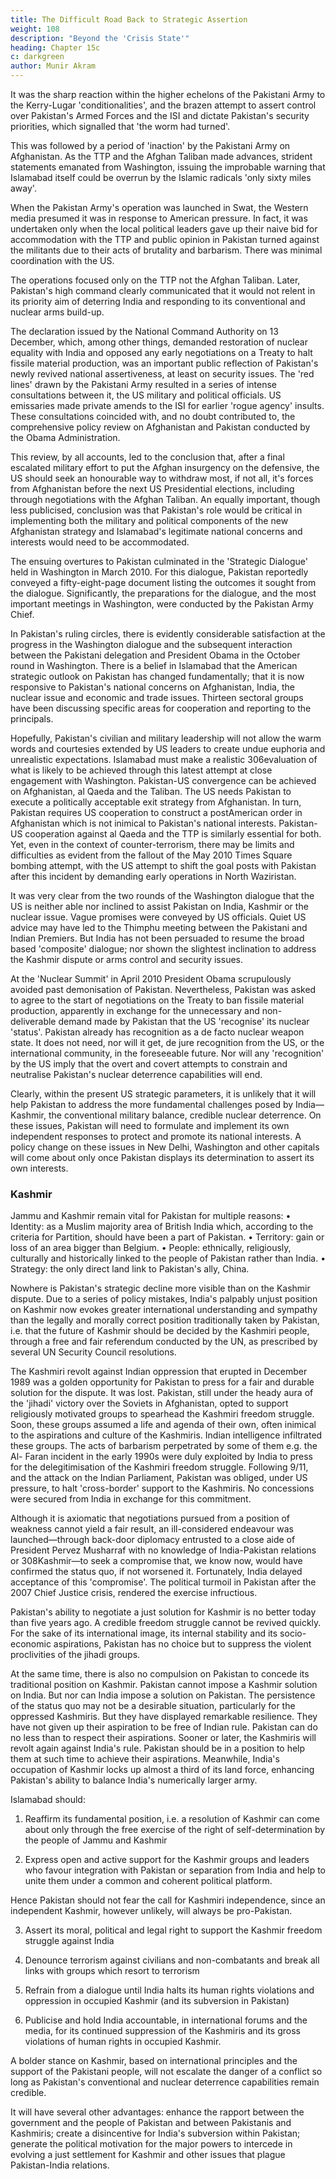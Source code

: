 ```yaml
---
title: The Difficult Road Back to Strategic Assertion
weight: 108
description: "Beyond the 'Crisis State'"
heading: Chapter 15c
c: darkgreen
author: Munir Akram
---
```



It was the sharp reaction within the higher echelons of the Pakistani Army to the Kerry-Lugar 'conditionalities', and the brazen attempt to assert control over Pakistan's Armed Forces and the ISI and dictate Pakistan's security priorities, which signalled that 'the worm had turned'. 

This was followed by a period of 'inaction' by the Pakistani Army on Afghanistan. As the TTP and the Afghan Taliban made advances, strident statements emanated from Washington, issuing the improbable warning that Islamabad itself could be overrun by the Islamic radicals 'only sixty miles away'.

When the Pakistan Army's operation was launched in Swat, the Western media presumed it was in response to American pressure. In fact, it was undertaken only when the local political leaders gave up their naive bid for accommodation with the TTP and public opinion in Pakistan turned
against the militants due to their acts of brutality and barbarism. There was
minimal coordination with the US. 

The operations focused only on the TTP not the Afghan Taliban. Later, Pakistan's high command clearly communicated that it would not relent in its priority aim of deterring India
and responding to its conventional and nuclear arms build-up. 

The declaration issued by the National Command Authority on 13 December, which, among other things, demanded restoration of nuclear equality with India and opposed any early negotiations on a Treaty to halt fissile material production, was an important public reflection of Pakistan's
newly revived national assertiveness, at least on security issues.
The 'red lines' drawn by the Pakistani Army resulted in a series of
intense consultations between it, the US military and political officials. US
emissaries made private amends to the ISI for earlier 'rogue agency' insults.
These consultations coincided with, and no doubt contributed to, the
comprehensive policy review on Afghanistan and Pakistan conducted by
the Obama Administration. 

This review, by all accounts, led to the conclusion that, after a final escalated military effort to put the Afghan insurgency on the defensive, the US should seek an honourable way to
withdraw most, if not all, it's forces from Afghanistan before the next US
Presidential elections, including through negotiations with the Afghan
Taliban. An equally important, though less publicised, conclusion was that
Pakistan's role would be critical in implementing both the military and
political components of the new Afghanistan strategy and Islamabad's
legitimate national concerns and interests would need to be
accommodated.

The ensuing overtures to Pakistan culminated in the 'Strategic
Dialogue' held in Washington in March 2010. For this dialogue, Pakistan
reportedly conveyed a fifty-eight-page document listing the outcomes it
sought from the dialogue. Significantly, the preparations for the dialogue,
and the most important meetings in Washington, were conducted by the
Pakistan Army Chief.

In Pakistan's ruling circles, there is evidently considerable
satisfaction at the progress in the Washington dialogue and the subsequent
interaction between the Pakistani delegation and President Obama in the
October round in Washington. There is a belief in Islamabad that the
American strategic outlook on Pakistan has changed fundamentally; that
it is now responsive to Pakistan's national concerns on Afghanistan, India,
the nuclear issue and economic and trade issues. Thirteen sectoral groups
have been discussing specific areas for cooperation and reporting to the
principals.

Hopefully, Pakistan's civilian and military leadership will not allow
the warm words and courtesies extended by US leaders to create undue
euphoria and unrealistic expectations. Islamabad must make a realistic
306evaluation of what is likely to be achieved through this latest attempt at
close engagement with Washington. Pakistan-US convergence can be
achieved on Afghanistan, al Qaeda and the Taliban. The US needs
Pakistan to execute a politically acceptable exit strategy from Afghanistan.
In turn, Pakistan requires US cooperation to construct a post­American
order in Afghanistan which is not inimical to Pakistan's national interests.
Pakistan-US cooperation against al Qaeda and the TTP is similarly
essential for both. Yet, even in the context of counter-terrorism, there may
be limits and difficulties as evident from the fallout of the May 2010 Times
Square bombing attempt, with the US attempt to shift the goal posts with
Pakistan after this incident by demanding early operations in North
Waziristan.

It was very clear from the two rounds of the Washington dialogue
that the US is neither able nor inclined to assist Pakistan on India, Kashmir
or the nuclear issue. Vague promises were conveyed by US officials.
Quiet US advice may have led to the Thimphu meeting between the
Pakistani and Indian Premiers. But India has not been persuaded to resume
the broad based 'composite' dialogue; nor shown the slightest inclination
to address the Kashmir dispute or arms control and security issues.

At the 'Nuclear Summit' in April 2010 President Obama scrupulously avoided past demonisation of Pakistan. Nevertheless, Pakistan was asked to agree to the start of negotiations on the Treaty to ban fissile material production, apparently in exchange for the unnecessary and non-deliverable demand made by Pakistan that the US 'recognise' its nuclear 'status'. Pakistan already has recognition as a de facto nuclear weapon state. It does not need, nor will it get, de jure recognition from the US, or the international community, in the foreseeable future. Nor will any 'recognition' by the US imply that the overt and covert attempts to constrain and neutralise Pakistan's nuclear deterrence capabilities will end.

Clearly, within the present US strategic parameters, it is unlikely that
it will help Pakistan to address the more fundamental challenges posed by
India—Kashmir, the conventional military balance, credible nuclear
deterrence. On these issues, Pakistan will need to formulate and implement
its own independent responses to protect and promote its national interests.
A policy change on these issues in New Delhi, Washington and other capitals
will come about only once Pakistan displays its determination to assert its own interests.

### Kashmir

Jammu and Kashmir remain vital for Pakistan for multiple reasons:
• Identity: as a Muslim majority area of British India which, according to the criteria for Partition, should have been a part of Pakistan.
• Territory: gain or loss of an area bigger than Belgium.
• People: ethnically, religiously, culturally and historically linked to the people of Pakistan rather than India.
• Strategy: the only direct land link to Pakistan's ally, China.

Nowhere is Pakistan's strategic decline more visible than on the Kashmir dispute. Due to a series of policy mistakes, India's palpably unjust position on Kashmir now evokes greater international understanding and sympathy than the legally and morally correct position traditionally taken by Pakistan, i.e. that the future of Kashmir should be decided by the Kashmiri people, through a free and fair referendum conducted by the UN, as prescribed by several UN Security Council resolutions.

The Kashmiri revolt against Indian oppression that erupted in December 1989 was a golden opportunity for Pakistan to press for a fair and durable solution for the dispute. It was lost. Pakistan, still under the heady aura of the 'jihadi' victory over the Soviets in Afghanistan, opted to support religiously motivated groups to spearhead the Kashmiri freedom struggle. Soon, these groups assumed a life and agenda of their own, often inimical to the aspirations and culture of the Kashmiris. Indian intelligence infiltrated these groups. The acts of barbarism perpetrated by some of them e.g. the Al- Faran incident in the early 1990s were duly exploited by India to press for the delegitimisation of the Kashmiri freedom struggle. Following 9/11, and the attack on the Indian Parliament, Pakistan was obliged, under US pressure, to halt 'cross-border' support to the Kashmiris. No concessions were secured from India in exchange for this commitment.

Although it is axiomatic that negotiations pursued from a position of weakness cannot yield a fair result, an ill-considered endeavour was launched—through back-door diplomacy entrusted to a close aide of President Pervez Musharraf with no knowledge of India-Pakistan relations or 308Kashmir—to seek a compromise that, we know now, would have confirmed the status quo, if not worsened it. Fortunately, India delayed acceptance of this 'compromise'. The political turmoil in Pakistan after the 2007 Chief Justice crisis, rendered the exercise infructious.

Pakistan's ability to negotiate a just solution for Kashmir is no better
today than five years ago. A credible freedom struggle cannot be revived
quickly. For the sake of its international image, its internal stability and its
socio-economic aspirations, Pakistan has no choice but to suppress the
violent proclivities of the jihadi groups.

At the same time, there is also no compulsion on Pakistan to concede its traditional position on Kashmir. Pakistan cannot impose a Kashmir solution on India. But nor can India impose a solution on Pakistan. The persistence of the status quo may not be a desirable situation, particularly for the oppressed Kashmiris. But they have displayed remarkable resilience. They have not given up their aspiration to be free of Indian rule. Pakistan can do no less than to respect their aspirations. Sooner or later, the Kashmiris will revolt again against India's rule. Pakistan should be in a position to help them at such time to achieve their aspirations. Meanwhile, India's occupation of Kashmir locks up almost a third of its land force, enhancing Pakistan's ability to balance India's numerically larger army.

Islamabad should:

1. Reaffirm its fundamental position, i.e. a resolution of Kashmir can come about only through the free exercise of the right of self-determination by the people of Jammu and Kashmir

2. Express open and active support for the Kashmir groups and leaders who favour integration with Pakistan or separation from India and help to unite them under a common and coherent political platform.

Hence Pakistan should not fear the call for Kashmiri independence, since an independent Kashmir, however unlikely, will always be pro-Pakistan.

3. Assert its moral, political and legal right to support the Kashmir freedom struggle against India

4. Denounce terrorism against civilians and non-combatants and break all links with groups which resort to terrorism

5. Refrain from a dialogue until India halts its human rights violations and oppression in occupied Kashmir (and its subversion in Pakistan)

6. Publicise and hold India accountable, in international forums and the media, for its continued suppression of the Kashmiris and its gross violations of human rights in occupied Kashmir.

A bolder stance on Kashmir, based on international principles and the support of the Pakistani people, will not escalate the danger of a
conflict so long as Pakistan's conventional and nuclear deterrence capabilities remain credible. 

It will have several other advantages: enhance the rapport between the government and the people of Pakistan and between Pakistanis and Kashmiris; create a disincentive for India's subversion within Pakistan; generate the political motivation for the major powers to intercede in evolving a just settlement for Kashmir and other issues that plague Pakistan-India relations.
